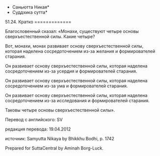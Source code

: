 * Саньютта Никая*
* Суддхика сутта*

51\.24\. Кратко
\=\=\=\=\=\=\=\=\=\=\=\=\=

Благословенный сказал: «Монахи, существуют четыре основы сверхъестественной силы\. Какие четыре?

Вот, монахи, монах развивает основу сверхъестественной силы, которая наделена сосредоточением из\-за желания и формирователей старания\.

Он развивает основу сверхъестественной силы, которая наделена сосредоточением из\-за усердия и формирователей старания\.

Он развивает основу сверхъестественной силы, которая наделена сосредоточением из\-за ума и формирователей старания\.

Он развивает основу сверхъестественной силы, которая наделена сосредоточением из\-за исследования и формирователей старания\.

Таковы четыре основы сверхъестественной силы»\.

Перевод с английского: SV

редакция перевода: 19\.04\.2012

источник: Samyutta Nikaya by Bhikkhu Bodhi, p\. 1742

Prepared for SuttaCentral by Aminah Borg\-Luck\.